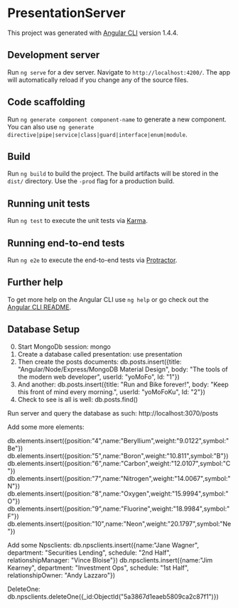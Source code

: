 # PresentationServer

This project was generated with [Angular CLI](https://github.com/angular/angular-cli) version 1.4.4.

## Development server

Run `ng serve` for a dev server. Navigate to `http://localhost:4200/`. The app will automatically reload if you change any of the source files.

## Code scaffolding

Run `ng generate component component-name` to generate a new component. You can also use `ng generate directive|pipe|service|class|guard|interface|enum|module`.

## Build

Run `ng build` to build the project. The build artifacts will be stored in the `dist/` directory. Use the `-prod` flag for a production build.

## Running unit tests

Run `ng test` to execute the unit tests via [Karma](https://karma-runner.github.io).

## Running end-to-end tests

Run `ng e2e` to execute the end-to-end tests via [Protractor](http://www.protractortest.org/).

## Further help

To get more help on the Angular CLI use `ng help` or go check out the [Angular CLI README](https://github.com/angular/angular-cli/blob/master/README.md).

## Database Setup

0. Start MongoDb session: mongo
1. Create a database called presentation: use presentation
2. Then create the posts documents: db.posts.insert({title: "Angular/Node/Express/MongoDB Material Design", body: "The tools of the modern web developer", userId: "yoMoFo", Id: "1"})
3. And another: db.posts.insert({title: "Run and Bike forever!", body: "Keep this front of mind every morning.", userId: "yoMoFoKu", Id: "2"})
4. Check to see is all is well: db.posts.find()

Run server and query the database as such: http://localhost:3070/posts

Add some more elements:

db.elements.insert({position:"4",name:"Beryllium",weight:"9.0122",symbol:"Be"})
db.elements.insert({position:"5",name:"Boron",weight:"10.811",symbol:"B"})
db.elements.insert({position:"6",name:"Carbon",weight:"12.0107",symbol:"C"})
db.elements.insert({position:"7",name:"Nitrogen",weight:"14.0067",symbol:"N"})
db.elements.insert({position:"8",name:"Oxygen",weight:"15.9994",symbol:"O"})
db.elements.insert({position:"9",name:"Fluorine",weight:"18.9984",symbol:"F"})
db.elements.insert({position:"10",name:"Neon",weight:"20.1797",symbol:"Ne"})

Add some Npsclients:
db.npsclients.insert({name:"Jane Wagner", department: "Securities Lending", schedule: "2nd Half", relationshipManager: "Vince Bloise"})
db.npsclients.insert({name:"Jim Kearney", department: "Investment Ops", schedule: "1st Half", relationshipOwner: "Andy Lazzaro"})

DeleteOne:
db.npsclients.deleteOne({_id:ObjectId("5a3867d1eaeb5809ca2c87f1")})
